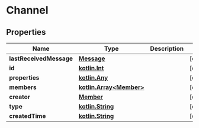 # Channel

## Properties
Name | Type | Description | Notes
------------ | ------------- | ------------- | -------------
**lastReceivedMessage** | [**Message**](Message.md) |  |  [optional]
**id** | [**kotlin.Int**](.md) |  |  [optional]
**properties** | [**kotlin.Any**](.md) |  |  [optional]
**members** | [**kotlin.Array&lt;Member&gt;**](Member.md) |  |  [optional]
**creator** | [**Member**](Member.md) |  |  [optional]
**type** | [**kotlin.String**](.md) |  |  [optional]
**createdTime** | [**kotlin.String**](.md) |  |  [optional]
